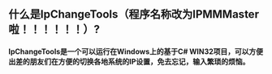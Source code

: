 ## 什么是IpChangeTools（程序名称改为IPMMMaster啦！！！！！！）?
#### IpChangeTools是一个可以运行在Windows上的基于C# WIN32项目，可以方便出差的朋友们在方便的切换各地系统的IP设置，免去忘记，输入繁琐的烦恼。
